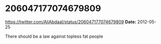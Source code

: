 # 206047177074679809
https://twitter.com/AliAbdaal/status/206047177074679809
**Date:** 2012-05-25

There should be a law against topless fat people
